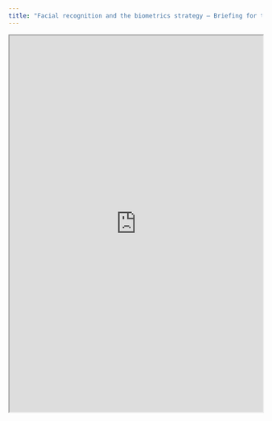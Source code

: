 ```yaml
---
title: "Facial recognition and the biometrics strategy – Briefing for the Westminster Hall debate (1 May 2019)"
---
```



<iframe height="750" width="100%" src="https://ewelton.github.io/ktest/wiki.html#Facial%20recognition%20and%20the%20biometrics%20strategy%20%E2%80%93%20Briefing%20for%20the%20Westminster%20Hall%20debate%20(1%20May%202019)"></iframe>
